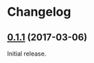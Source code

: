 Changelog
=========

## [0.1.1](https://github.com/ckeditor/ckeditor5-presets/compare/v0.1.0...v0.1.1) (2017-03-06)

Initial release.
